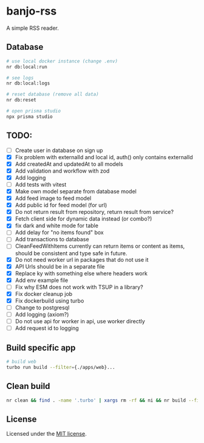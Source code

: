 # banjo-rss

A simple RSS reader.

## Database

```bash
# use local docker instance (change .env)
nr db:local:run

# see logs
nr db:local:logs

# reset database (remove all data)
nr db:reset

# open prisma studio
npx prisma studio
```

## TODO:

-   [ ] Create user in database on sign up
-   [x] Fix problem with externalId and local id, auth() only contains externalId
-   [x] Add createdAt and updatedAt to all models
-   [x] Add validation and workflow with zod
-   [x] Add logging
-   [ ] Add tests with vitest
-   [x] Make own model separate from database model
-   [x] Add feed image to feed model
-   [x] Add public id for feed model (for url)
-   [x] Do not return result from repository, return result from service?
-   [x] Fetch client side for dynamic data instead (or combo?)
-   [x] fix dark and white mode for table
-   [ ] Add delay for "no items found" box
-   [ ] Add transactions to database
-   [ ] CleanFeedWithItems currently can return items or content as items, should be consistent and type safe in future.
-   [x] Do not need worker url in packages that do not use it 
-   [x] API Urls should be in a separate file
-   [x] Replace ky with something else where headers work
-   [x] Add env example file
-   [ ] Fix why ESM does not work with TSUP in a library?
-   [x] Fix docker cleanup job
-   [x] Fix dockerbuild using turbo
-   [ ] Change to postgresql
-   [ ] Add logging (axiom?)
-   [ ] Do not use api for worker in api, use worker directly
-   [ ] Add request id to logging

## Build specific app

```bash
# build web
turbo run build --filter={./apps/web}...
```

## Clean build

```bash 
nr clean && find . -name '.turbo' | xargs rm -rf && ni && nr build --filter api && node apps/api/dist/index.cjs
```

## License

Licensed under the [MIT license](https://github.com/shadcn/ui/blob/main/LICENSE.md).
